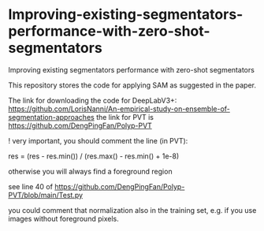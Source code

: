 # Improving-existing-segmentators-performance-with-zero-shot-segmentators
Improving existing segmentators performance with zero-shot segmentators

This repository stores the code for applying SAM as suggested in the paper.

The link for downloading the code for DeepLabV3+: https://github.com/LorisNanni/An-empirical-study-on-ensemble-of-segmentation-approaches
the link for PVT is https://github.com/DengPingFan/Polyp-PVT

! very important, you should comment the line (in PVT):

res = (res - res.min()) / (res.max() - res.min() + 1e-8)

otherwise you will always find a foreground region

see line 40 of https://github.com/DengPingFan/Polyp-PVT/blob/main/Test.py

you could comment that normalization also in the training set, e.g. if you use images without foreground pixels.
